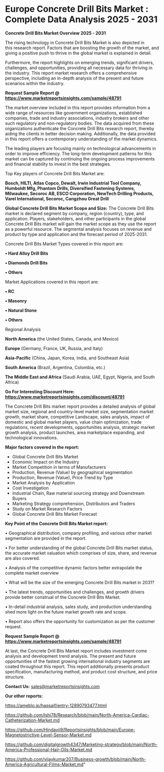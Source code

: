 # Europe Concrete Drill Bits Market : Complete Data Analysis 2025 - 2031

<Strong> Concrete Drill Bits Market Overview 2025 - 2031</strong>

The rising technology in Concrete Drill Bits Market is also depicted in this research report. Factors that are boosting the growth of the market, and giving a positive push to thrive in the global market is explained in detail.

Furthermore, the report highlights on emerging trends, significant drivers, challenges, and opportunities, providing all necessary data for thriving in the industry. This report market research offers a comprehensive perspective, including an in-depth analysis of the present and future scenarios within the industry.

<strong>Request Sample Report @ <a href=https://www.marketreportsinsights.com/sample/48791>https://www.marketreportsinsights.com/sample/48791</a></strong>

The market overview included in this report provides information from a wide range of resources like government organizations, established companies, trade and industry associations, industry brokers and other such regulatory and non-regulatory bodies. The data acquired from these organizations authenticate the Concrete Drill Bits research report, thereby aiding the clients in better decision making. Additionally, the data provided in this report offers a contemporary understanding of the market dynamics.

The leading players are focusing mainly on technological advancements in order to improve efficiency. The long-term development patterns for this market can be captured by continuing the ongoing process improvements and financial stability to invest in the best strategies.

Top Key players of Concrete Drill Bits Market are:

<strong>Bosch, HILTI, Atlas Copco, Dewalt, Irwin Industrial Tool Company, Humboldt Mfg, Phantom Drills, Diversified Fastening Systems, Milwaukee, Secoroc AB, ESCO Corporation, NewTech Drilling Products, Varel International, Secoroc, Cangzhou Great Drill</strong>

<strong><b>Global Concrete Drill Bits Market Scope and Size:</b></strong>
The Concrete Drill Bits market is declared segment by company, region (country), type, and application. Players, stakeholders, and other participants in the global Concrete Drill Bits market will gain the market scope as they use the report as a powerful resource. The segmental analysis focuses on revenue and product by type and application and the forecast period of 2025-2031.

Concrete Drill Bits Market Types covered in this report are:

<strong>•  Hard Alloy Drill Bits

•  Diamonds Drill Bits

•  Others</strong>

Market Applications covered in this report are:

<strong>•  RC

•  Masonry

•  Natural Stone

•  Others</strong> 

Regional Analysis

<strong>North America</strong> (the United States, Canada, and Mexico)

<strong>Europe</strong> (Germany, France, UK, Russia, and Italy)

<strong>Asia-Pacific</strong> (China, Japan, Korea, India, and Southeast Asia)

<strong>South America</strong> (Brazil, Argentina, Colombia, etc.)

<strong>The Middle East and Africa</strong> (Saudi Arabia, UAE, Egypt, Nigeria, and South Africa)

<strong>Go For Interesting Discount Here: <a href=https://www.marketreportsinsights.com/discount/48791>https://www.marketreportsinsights.com/discount/48791</a></strong>

The Concrete Drill Bits market report provides a detailed analysis of global market size, regional and country-level market size, segmentation market growth, market share, competitive Landscape, sales analysis, impact of domestic and global market players, value chain optimization, trade regulations, recent developments, opportunities analysis, strategic market growth analysis, product launches, area marketplace expanding, and technological innovations.

<strong><b>Major factors covered in the report:</b></strong>
<ul>
  <li>Global Concrete Drill Bits Market </li>
  <li>Economic Impact on the Industry</li>
  <li>Market Competition in terms of Manufacturers</li>
  <li>Production, Revenue (Value) by geographical segmentation</li>
  <li>Production, Revenue (Value), Price Trend by Type</li>
  <li>Market Analysis by Application</li>
  <li>Cost Investigation</li>
  <li>Industrial Chain, Raw material sourcing strategy and Downstream Buyers</li>
  <li>Marketing Strategy comprehension, Distributors and Traders</li>
  <li>Study on Market Research Factors</li>
  <li>Global Concrete Drill Bits Market Forecast</li>
</ul>

<strong><b>Key Point of the Concrete Drill Bits Market report:</b></strong>

• Geographical distribution, company profiling, and various other market segmentation are provided in the report.

• For better understanding of the global Concrete Drill Bits market status, the accurate market valuation which comprises of size, share, and revenue are also covered.

• Analysis of the competitive dynamic factors better extrapolate the complete market overview

• What will be the size of the emerging Concrete Drill Bits market in 2031?

• The latest trends, opportunities and challenges, and growth drivers provide better construal of the Concrete Drill Bits Market.

• In-detail industrial analysis, sales study, and production understanding shed more light on the future market growth rate and scope.

• Report also offers the opportunity for customization as per the customer request.

<strong>Request Sample Report @ <a href=https://www.marketreportsinsights.com/sample/48791>https://www.marketreportsinsights.com/sample/48791</a></strong>

At last, the Concrete Drill Bits Market report includes investment come analysis and development trend analysis. The present and future opportunities of the fastest growing international industry segments are coated throughout this report. This report additionally presents product specification, manufacturing method, and product cost structure, and price structure.

<strong>Contact Us:</strong>
sales@marketreportsinsights.com

<strong>Our other reports:</strong>

<a href=https://ameblo.jp/haqsaif/entry-12890793477.html>https://ameblo.jp/haqsaif/entry-12890793477.html</a>

<a href=https://github.com/Ishi78/Research/blob/main/North-America-Cardiac-Catheterization-Market.md>https://github.com/Ishi78/Research/blob/main/North-America-Cardiac-Catheterization-Market.md</a>

<a href=https://github.com/Hindavii9/Reportsinsights/blob/main/Europe-Magnetostrictive-Level-Sensor-Market.md>https://github.com/Hindavii9/Reportsinsights/blob/main/Europe-Magnetostrictive-Level-Sensor-Market.md</a>

<a href=https://github.com/digitalgrowth4347/Marketing-strategy/blob/main/North-America-Professional-Hair-Oils-Market.md>https://github.com/digitalgrowth4347/Marketing-strategy/blob/main/North-America-Professional-Hair-Oils-Market.md</a>

<a href=https://github.com/vijaykumar207/Business-growth/blob/main/North-America-Agricultural-Films-Market.md>https://github.com/vijaykumar207/Business-growth/blob/main/North-America-Agricultural-Films-Market.md</a>"
